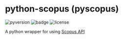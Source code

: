 # python-scopus (pyscopus)

![pyversion](https://img.shields.io/badge/python-2.7-brightgreen.svg)
![badge](https://img.shields.io/badge/coverage-30%25-orange.svg)
![license](https://img.shields.io/badge/license-MIT-blue.svg)

A python wrapper for using [Scopus API](http://dev.elsevier.com/index.html)
